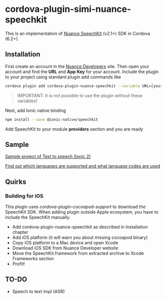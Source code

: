 # cordova-plugin-simi-nuance-speechkit
This is an implementation of [Nuance SpeechKit](https://developer.nuance.com) (v2.1+) SDK in Cordova (6.2+).

## Installation
First create an account in the [Nuance Developers](https://developer.nuance.com/public/index.php?task=register) site. Then open your account and find the **URL** and **App Key** for your account. Include the plugin to your project using standard plugin add commands like
```Bash
cordova plugin add cordova-plugin-nuance-speechkit --variable URL=[your URL here] --variable APP_KEY=[your App Key here]
```
> IMPORTANT: It is not possible to use the plugin without these variables! 

Next, add Ionic native binding
```Bash
npm install --save @ionic-native/speechkit
```
Add SpeechKit to your module **providers** section and you are ready

## Sample
[Sample project of Text to speech (Ionic 2)](https://github.com/Shmarkus/cordova-plugin-nuance-speechkit-sample)

[Find out which languages are supported and what language codes are used](https://developer.nuance.com/public/index.php?task=supportedLanguages)

## Quirks
### Building for iOS
This plugin uses *cordova-plugin-cocoapod-support* to download the SpeechKit SDK. When adding plugin outside Apple ecosystem, you have to include the SpeechKit manually.
 
 * Add cordova-plugin-nuance-speechkit as described in Installation chapter
 * Add iOS platform (it will warn you about missing cocoapod binary)
 * Copy iOS platform to a Mac device and open Xcode
 * Download iOS SDK from Nuance Developer website
 * Move the SpeechKit.framework from extracted archive to Xcode Frameworks section
 * Profit!

## TO-DO
 * Speech to text impl (ASR)